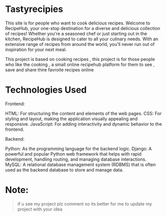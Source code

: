 # Tastyrecipies
This site is for people who want to cook delicious recipes.
Welcome to RecipeHub, your one-stop destination for a diverse and delicious collection of recipes! Whether you're a seasoned chef or just starting out in the kitchen, RecipeHub is designed to cater to all your culinary needs. With an extensive range of recipes from around the world, you'll never run out of inspiration for your next meal.

This project is based on cooking recipes ,
this project is for those people who like the cooking , 
a small online recipehub platform for them to see , save and share thire favroite recipes online

# Technologies Used
Frontend:

HTML: For structuring the content and elements of the web pages.
CSS: For styling and layout, making the application visually appealing and responsive.
JavaScript: For adding interactivity and dynamic behavior to the frontend.

Backend:

Python: As the programming language for the backend logic.
Django: A powerful and popular Python web framework that helps with rapid development, handling routing, and managing database interactions.
MySQL: A relational database management system (RDBMS) that is often used as the backend database to store and manage data.

# Note:

> if u see my project plz comment so its better for me to update my project with your idea




